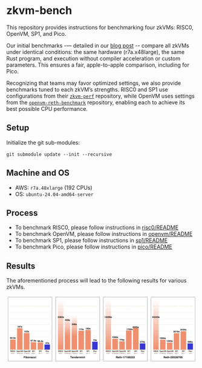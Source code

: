 # zkvm-bench

This repository provides instructions for benchmarking four zkVMs: RISC0, OpenVM, SP1, and Pico.

Our initial benchmarks -— detailed in our [blog post](https://blog.brevis.network/2025/02/11/introducing-pico-a-modular-and-performant-zkvm/) -- compare all zkVMs under identical conditions: the same hardware (r7a.x48large), the same Rust program, and execution without compiler acceleration or custom parameters. This ensures a fair, apple-to-apple comparison, including for Pico.

Recognizing that teams may favor optimized settings, we also provide benchmarks tuned to each zkVM’s strengths. RISC0 and SP1 use configurations from their [`zkvm-perf`](https://github.com/succinctlabs/zkvm-perf) repository, while OpenVM uses settings from the [`openvm-reth-benchmark`](https://github.com/axiom-crypto/openvm-reth-benchmark) repository, enabling each to achieve its best possible CPU performance.

## Setup

Initialize the git sub-modules:
```shell
git submodule update --init --recursive
```

## Machine and OS

- AWS: `r7a.48xlarge` (192 CPUs)
- OS: `ubuntu-24.04-amd64-server`

## Process

- To benchmark RISC0, please follow instructions in [risc0/README](risc0/README.md)
- To benchmark OpenVM, please follow instructions in [openvm/README](openvm/README.md)
- To benchmark SP1, please follow instructions in [sp1/README](sp1/README.md)
- To benchmark Pico, please follow instructions in [pico/README](pico/README.md)

## Results
The aforementioned process will lead to the following results for various zkVMs.

![Results](./results/result_full.png)



